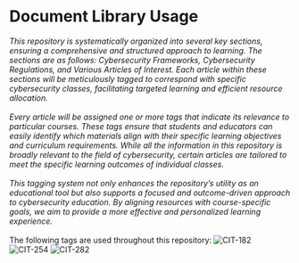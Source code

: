 # Document Library Usage
*This repository is systematically organized into several key sections, ensuring a comprehensive and structured approach to learning. The sections are as follows: Cybersecurity Frameworks, Cybersecurity Regulations, and Various Articles of Interest. Each article within these sections will be meticulously tagged to correspond with specific cybersecurity classes, facilitating targeted learning and efficient resource allocation.
<br/><br/>
Every article will be assigned one or more tags that indicate its relevance to particular courses. These tags ensure that students and educators can easily identify which materials align with their specific learning objectives and curriculum requirements. While all the information in this repository is broadly relevant to the field of cybersecurity, certain articles are tailored to meet the specific learning outcomes of individual classes.
<br/><br/>
This tagging system not only enhances the repository’s utility as an educational tool but also supports a focused and outcome-driven approach to cybersecurity education. By aligning resources with course-specific goals, we aim to provide a more effective and personalized learning experience.*
<br/><br/>
The following tags are used throughout this repository: 
![CIT-182](https://img.shields.io/badge/182-CIT?style=plastic&logo=educative&logoColor=white&color=3358FF)
![CIT-254](https://img.shields.io/badge/254-CIT?style=plastic&logo=Educative&logoColor=white&color=B833FF)
![CIT-282](https://img.shields.io/badge/282-CIT?style=plastic&logo=Educative&logoColor=white&color=FF9633)
<br/>

<!-- Resources -->
<!-- Icons: https://simpleicons.org/ -->
<!-- Icons: http://www.onlinewebfonts.com/ -->
<!-- Shields: https://shields.io/ -->
